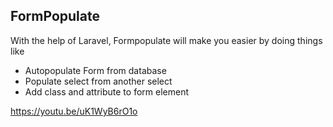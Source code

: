 <h2>FormPopulate</h2>
With the help of Laravel, Formpopulate will make you easier by doing things like 
<ul>
    <li>Autopopulate Form from database</li>
    <li>Populate select from another select</li>
    <li>Add class and attribute to form element</li>
</ul>

https://youtu.be/uK1WyB6rO1o
